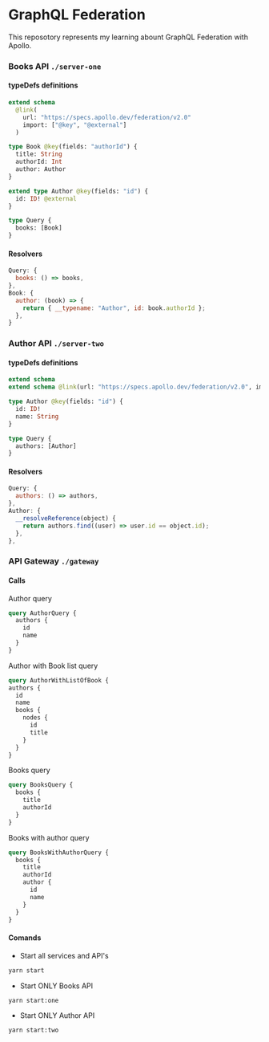 # GraphQL Federation

This reposotory represents my learning abount GraphQL Federation with Apollo.

### Books API `./server-one`

#### typeDefs definitions

```graphql
extend schema
  @link(
    url: "https://specs.apollo.dev/federation/v2.0"
    import: ["@key", "@external"]
  )

type Book @key(fields: "authorId") {
  title: String
  authorId: Int
  author: Author
}

extend type Author @key(fields: "id") {
  id: ID! @external
}

type Query {
  books: [Book]
}
```

#### Resolvers

```javascript
Query: {
  books: () => books,
},
Book: {
  author: (book) => {
    return { __typename: "Author", id: book.authorId };
  },
}
```

### Author API `./server-two`

#### typeDefs definitions

```graphql
extend schema
extend schema @link(url: "https://specs.apollo.dev/federation/v2.0", import: ["@key"])

type Author @key(fields: "id") {
  id: ID!
  name: String
}

type Query {
  authors: [Author]
}
```

#### Resolvers

```javascript
Query: {
  authors: () => authors,
},
Author: {
  __resolveReference(object) {
    return authors.find((user) => user.id == object.id);
  },
},
```

### API Gateway `./gateway`

#### Calls

Author query

```graphql
query AuthorQuery {
  authors {
    id
    name
  }
}
```

Author with Book list query

```graphql
query AuthorWithListOfBook {
authors {
  id
  name
  books {
    nodes {
      id
      title
    }
  }
}
```

Books query

```graphql
query BooksQuery {
  books {
    title
    authorId
  }
}
```

Books with author query

```graphql
query BooksWithAuthorQuery {
  books {
    title
    authorId
    author {
      id
      name
    }
  }
}
```

#### Comands

- Start all services and API's

```bash
yarn start
```

- Start ONLY Books API

```bash
yarn start:one
```

- Start ONLY Author API

```bash
yarn start:two
```
